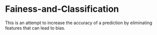 # Fainess-and-Classification
This is an attempt to increase the accuracy of a prediction by eliminating features that can lead to bias.
